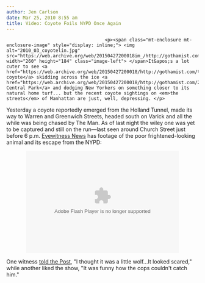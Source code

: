 ```yaml
---
author: Jen Carlson
date: Mar 25, 2010 8:55 am
title: Video: Coyote Foils NYPD Once Again
---
```


	
										<p><span class="mt-enclosure mt-enclosure-image" style="display: inline;"> <img alt="2010_03_coyotelin.jpg" src="https://web.archive.org/web/20150427200018im_/http://gothamist.com/attachments/arts_jen/2010_03_coyotelin.jpg" width="260" height="184" class="image-left"> </span>It&apos;s a lot cuter to see <a href="https://web.archive.org/web/20150427200018/http://gothamist.com/tags/coyote">a coyote</a> skidding across the ice <a href="https://web.archive.org/web/20150427200018/http://gothamist.com/2010/02/23/coyote_1.php">in Central Park</a> and dodging New Yorkers on something closer to its natural home turf... but the recent coyote sightings on <em>the streets</em> of Manhattan are just, well, depressing. </p>

<p>Yesterday a coyote reportedly emerged from the Holland Tunnel, made its way to Warren and Greenwich Streets, headed south on Varick and all the while was being chased by The Man. As of last night the wiley one was yet to be captured and still on the run&#x2014;last seen around Church Street just before 6 p.m. <a href="https://web.archive.org/web/20150427200018/http://abclocal.go.com/wabc/story?section=news/bizarre&amp;id=7348596">Eyewitness News</a> has footage of the poor frightened-looking animal and its escape from the NYPD:</p>

<center><object id="otvPlayer" width="400" height="268">
<param name="movie" value="http://cdn.abclocal.go.com/static/flash/embeddedPlayer/swf/otvEmLoader.swf?version=&amp;station=wabc&amp;section=&amp;mediaId=7348713&amp;cdnRoot=http://cdn.abclocal.go.com&amp;webRoot=http://abclocal.go.com&amp;site=">
<param name="allowScriptAccess" value="always">
<param name="allowNetworking" value="all">
<param name="allowFullScreen" value="true">
<embed id="otvPlayer" width="400" height="268" type="application/x-shockwave-flash" allowscriptaccess="always" allownetworking="all" allowfullscreen="true" src="https://web.archive.org/web/20150427200018oe_/http://cdn.abclocal.go.com/static/flash/embeddedPlayer/swf/otvEmLoader.swf?version=&amp;station=wabc&amp;section=&amp;mediaId=7348713&amp;cdnRoot=http://cdn.abclocal.go.com&amp;webRoot=http://abclocal.go.com&amp;site=">

</object></center>

<p>One witness <a href="https://web.archive.org/web/20150427200018/http://www.nypost.com/p/news/local/manhattan/gall_of_the_wild_in_tribeca_hunt_paKYZfoh1h89hr1kRceooO">told the Post</a>,  &quot;I thought it was a little wolf...It looked scared,&quot; while another liked the show, &quot;It was funny how the cops couldn&apos;t catch him.&quot;</p>					
										
									
				